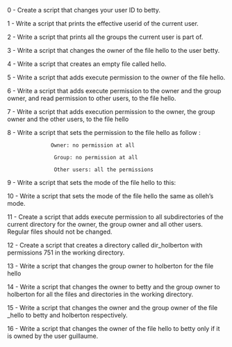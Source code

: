 0 - Create a script that changes your user ID to betty.

1 - Write a script that prints the effective userid of the current user.

2 - Write a script that prints all the groups the current user is part of.

3 - Write a script that changes the owner of the file hello to the user betty. 

4 - Write a script that creates an empty file called hello.

5 - Write a script that adds execute permission to the owner of the file hello. 

6 - Write a script that adds execute permission to the owner and the group owner, and read permission to other users, to the file hello.

7 - Write a script that adds execution permission to the owner, the group owner and the other users, to the file hello 

8 - Write a script that sets the permission to the file hello as follow :

                  Owner: no permission at all

                   Group: no permission at all

                   Other users: all the permissions 

9 - Write a script that sets the mode of the file hello to this:

10 - Write a script that sets the mode of the file hello the same as olleh’s mode. 

11 - Create a script that adds execute permission to all subdirectories of the current directory for the owner, the group owner and all other users. Regular files should not be changed.

12 - Create a script that creates a directory called dir_holberton with permissions 751 in the working directory. 

13 - Write a script that changes the group owner to holberton for the file hello 

14 - Write a script that changes the owner to betty and the group owner to holberton for all the files and directories in the working directory.

15 - Write a script that changes the owner and the group owner of the file _hello to betty and holberton respectively.

16 - Write a script that changes the owner of the file hello to betty only if it is owned by the user guillaume.
